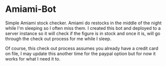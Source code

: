 # Amiami-Bot
Simple Amiami stock checker. Amiami do restocks in the middle of the night while I'm sleeping so I often miss them. I created this bot and deployed to a server instance so it will check if the figure is in stock and once it is, will go through the check out process for me while I sleep.

Of course, this check out process assumes you already have a credit card on file, I may update this another time for the paypal option but for now it works for what I need it to.
